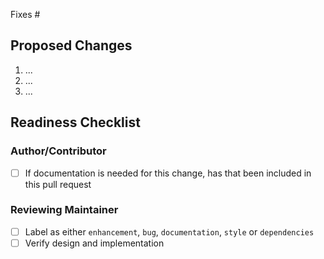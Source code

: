 <!-- Please ensure your PR title is brief and descriptive for a good changelog entry -->
<!-- Link to issue if there is one -->
<!-- markdownlint-disable -->

Fixes #

<!-- markdownlint-restore -->

<!-- Describe what the changes are -->

## Proposed Changes

1. ...
2. ...
3. ...

## Readiness Checklist

### Author/Contributor

- [ ] If documentation is needed for this change, has that been included in this pull request

### Reviewing Maintainer

- [ ] Label as either `enhancement`, `bug`, `documentation`, `style` or `dependencies`
- [ ] Verify design and implementation 